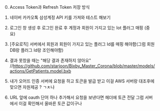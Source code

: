 <!-- # New Capsule

Welcome to your New Capsule!

## Creating your Capsule

Learn about creating your capsule by following the [Quick Start Guide](https://bixbydevelopers.com/dev/docs/get-started/quick-start).

## Submitting Your Capsule to the Marketplace

Learn about submitting your capsule to the [Marketplace](https://bixbydevelopers.com/dev/docs/dev-guide/developers/deploying.can-submission#about-the-marketplace).

---

## Additional Resources

### Your Source for Everything Bixby

* [Bixby Developer Center](https://bixbydevelopers.com) - Everything you need to get started with Bixby development!

### Guides & Best Practices

* [Quick Start Guide](https://bixbydevelopers.com/dev/docs/get-started/quick-start) - Build your first capsule!
* [Design Guides](https://bixbydevelopers.com/dev/docs/dev-guide/design-guides) - Best practices for designing your capsules.
* [Developer Guides](https://bixbydevelopers.com/dev/docs/dev-guide/developers) - Guides that take you from design and modeling all the way through deployment of your capsules.

### Video Guides

* [Hello World Tutorial](https://youtu.be/3fu9ecnlS5A) - A super quick video introduction to creating a working capsule.
* [Playlist of Bixby Studio Tutorials](https://www.youtube.com/playlist?list=PLE9wDcpAxXg9VU7L5B3Scw6aH3v35c-op) - Watch tutorials from our Bixby team on how to use Bixby Studio and get the most out of all its features!

### Need Support?

* Have a feature request? Please suggest it in our [Support Community](https://support.bixbydevelopers.com/hc/en-us/community/topics/360000183273-Feature-Requests) to help us prioritize.
* Have a technical question? Ask on [Stack Overflow](https://stackoverflow.com/questions/tagged/bixby) with tag “bixby”. -->

0. Access Token과 Refresh Token 저장 방식 
1. 네이버 카카오톡 삼성계정 API 키를 가져와 테스트 해보기
2. 로그인 창 생성 후 로그인 완료 후 계정과 회원이 가지고 있는 Iot 플러그 매핑 (중요)
3. [주요로직] 서버에서 회원과 회원이 가지고 있는 플러그 Id를 매핑 해야함(그럼 회원 DB랑 플러그 Id랑 조인해야함)
4. 결과 못찼을 때는 "해당 결과 존재하지 않아요"
//https://github.com/starjoon/Bixby_Master_Corona/blob/master/models/actions/GetPatients.model.bxb

5. 내가 오어뜨 인증 서버에 요청을 하고 토큰을 발급 받고 이걸 AWS 서버랑 대조후에 맞으면 자원제공 ? ㄱㅊ나
6. URL 앞에 oauth 단어 하나 추가해서 요청을 보낸다면 헤더에 토큰 전달 그럼 서버에서 이걸 확인해서 올바른 토큰 값이구나